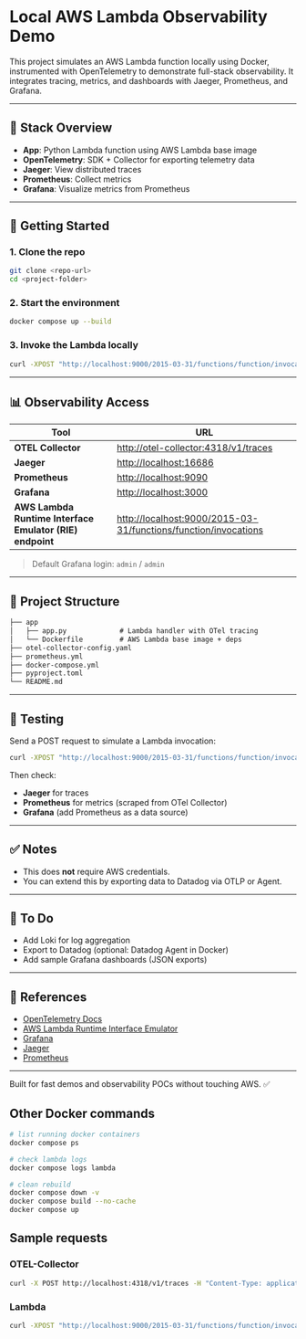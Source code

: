 # Local AWS Lambda Observability Demo

This project simulates an AWS Lambda function locally using Docker, instrumented with OpenTelemetry to demonstrate full-stack observability. It integrates tracing, metrics, and dashboards with Jaeger, Prometheus, and Grafana.

---

## 🔧 Stack Overview

- **App**: Python Lambda function using AWS Lambda base image
- **OpenTelemetry**: SDK + Collector for exporting telemetry data
- **Jaeger**: View distributed traces
- **Prometheus**: Collect metrics
- **Grafana**: Visualize metrics from Prometheus

---

## 🚀 Getting Started

### 1. **Clone the repo**

```bash
git clone <repo-url>
cd <project-folder>
```

### 2. **Start the environment**

```bash
docker compose up --build
```

### 3. **Invoke the Lambda locally**

```bash
curl -XPOST "http://localhost:9000/2015-03-31/functions/function/invocations" -d '{}'
```

---

## 📊 Observability Access

| Tool       | URL                       |
|------------|----------------------------|
| **OTEL Collector** | [http://otel-collector:4318/v1/traces](http://otel-collector:4318/v1/traces) |
| **Jaeger** | [http://localhost:16686](http://localhost:16686) |
| **Prometheus** | [http://localhost:9090](http://localhost:9090) |
| **Grafana**    | [http://localhost:3000](http://localhost:3000) |
| **AWS Lambda Runtime Interface Emulator (RIE) endpoint**    | [http://localhost:9000/2015-03-31/functions/function/invocations](http://localhost:9000/2015-03-31/functions/function/invocations)

> Default Grafana login: `admin` / `admin`

---

## 📂 Project Structure

```txt
├── app
│   ├── app.py             # Lambda handler with OTel tracing
│   └── Dockerfile         # AWS Lambda base image + deps
├── otel-collector-config.yaml
├── prometheus.yml
├── docker-compose.yml
├── pyproject.toml
└── README.md
```

---

## 🧪 Testing

Send a POST request to simulate a Lambda invocation:

```bash
curl -XPOST "http://localhost:9000/2015-03-31/functions/function/invocations" -d '{}'
```

Then check:

- **Jaeger** for traces
- **Prometheus** for metrics (scraped from OTel Collector)
- **Grafana** (add Prometheus as a data source)

---

## ✅ Notes

- This does **not** require AWS credentials.
- You can extend this by exporting data to Datadog via OTLP or Agent.

---

## 📌 To Do

- Add Loki for log aggregation
- Export to Datadog (optional: Datadog Agent in Docker)
- Add sample Grafana dashboards (JSON exports)

---

## 📘 References

- [OpenTelemetry Docs](https://opentelemetry.io/docs/)
- [AWS Lambda Runtime Interface Emulator](https://github.com/aws/aws-lambda-runtime-interface-emulator)
- [Grafana](https://grafana.com/)
- [Jaeger](https://www.jaegertracing.io/)
- [Prometheus](https://prometheus.io/)

---

Built for fast demos and observability POCs without touching AWS. ✅

## Other Docker commands

```bash
# list running docker containers
docker compose ps

# check lambda logs
docker compose logs lambda

# clean rebuild
docker compose down -v
docker compose build --no-cache
docker compose up
```

## Sample requests

### OTEL-Collector

```bash
curl -X POST http://localhost:4318/v1/traces -H "Content-Type: application/json" -d '{}'
```

### Lambda

```bash
curl -XPOST "http://localhost:9000/2015-03-31/functions/function/invocations" -d '{}'
```
